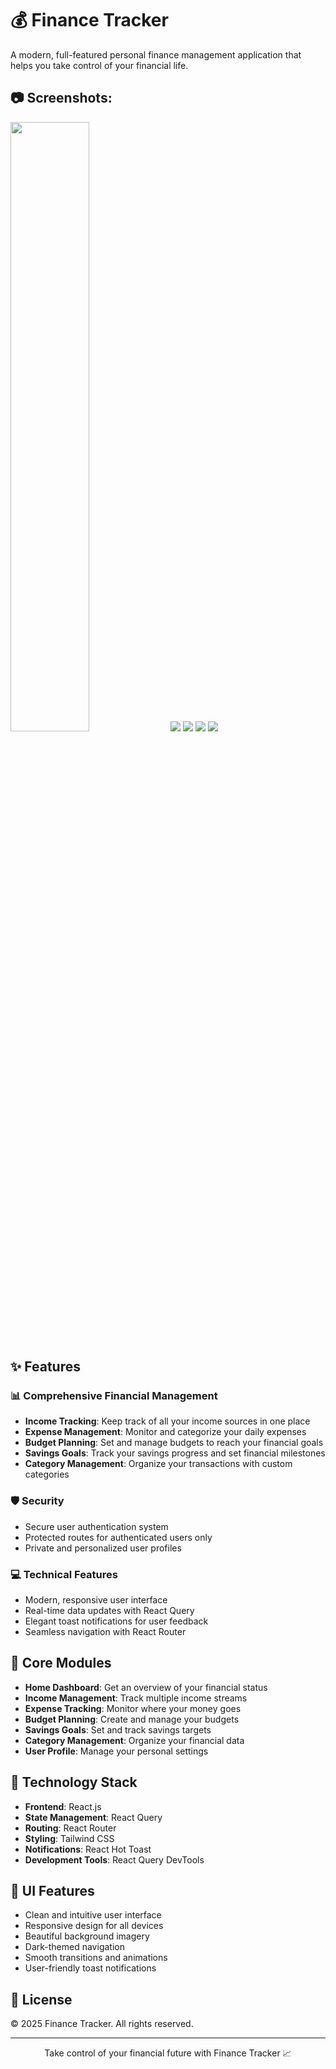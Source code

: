 # 💰 Finance Tracker

A modern, full-featured personal finance management application that helps you take control of your financial life.

## 📷 Screenshots:

<p>
  <img src="https://github.com/user-attachments/assets/92ae879f-b5bc-4a6a-931b-89a180485c87" width="50%" />
  <img src="https://github.com/user-attachments/assets/0c8f1216-efa5-4ecb-8a0a-44b1c93f3a93"  />
  <img src="https://github.com/user-attachments/assets/e9821d5c-1541-48e7-9a30-6a58bc40b340" />
  <img src="https://github.com/user-attachments/assets/2129bb19-a83e-4031-8577-376799f290ac" />
  <img src="https://github.com/user-attachments/assets/bf6802e9-9e47-4eca-a31f-85948682876f"  />
</p>


## ✨ Features

### 📊 Comprehensive Financial Management

- **Income Tracking**: Keep track of all your income sources in one place
- **Expense Management**: Monitor and categorize your daily expenses
- **Budget Planning**: Set and manage budgets to reach your financial goals
- **Savings Goals**: Track your savings progress and set financial milestones
- **Category Management**: Organize your transactions with custom categories

### 🛡️ Security

- Secure user authentication system
- Protected routes for authenticated users only
- Private and personalized user profiles

### 💻 Technical Features

- Modern, responsive user interface
- Real-time data updates with React Query
- Elegant toast notifications for user feedback
- Seamless navigation with React Router

## 🎯 Core Modules

- **Home Dashboard**: Get an overview of your financial status
- **Income Management**: Track multiple income streams
- **Expense Tracking**: Monitor where your money goes
- **Budget Planning**: Create and manage your budgets
- **Savings Goals**: Set and track savings targets
- **Category Management**: Organize your financial data
- **User Profile**: Manage your personal settings

## 🚀 Technology Stack

- **Frontend**: React.js
- **State Management**: React Query
- **Routing**: React Router
- **Styling**: Tailwind CSS
- **Notifications**: React Hot Toast
- **Development Tools**: React Query DevTools

## 🎨 UI Features

- Clean and intuitive user interface
- Responsive design for all devices
- Beautiful background imagery
- Dark-themed navigation
- Smooth transitions and animations
- User-friendly toast notifications

## 📝 License

© 2025 Finance Tracker. All rights reserved.

---

<p align="center">Take control of your financial future with Finance Tracker 📈</p>
